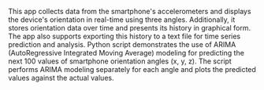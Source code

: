 This app collects data from the smartphone's accelerometers and displays the device's orientation in real-time using three angles. Additionally, it stores orientation data over time and presents its history in graphical form. The app also supports exporting this history to a text file for time series prediction and analysis.
Python script demonstrates the use of ARIMA (AutoRegressive Integrated Moving Average) modeling for predicting the next 100 values of smartphone orientation angles (x, y, z). The script performs ARIMA modeling separately for each angle and plots the predicted values against the actual values.
